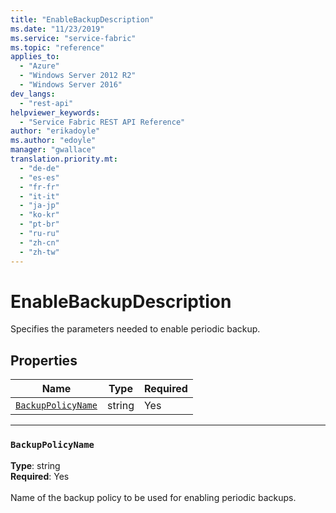 ```yaml
---
title: "EnableBackupDescription"
ms.date: "11/23/2019"
ms.service: "service-fabric"
ms.topic: "reference"
applies_to: 
  - "Azure"
  - "Windows Server 2012 R2"
  - "Windows Server 2016"
dev_langs: 
  - "rest-api"
helpviewer_keywords: 
  - "Service Fabric REST API Reference"
author: "erikadoyle"
ms.author: "edoyle"
manager: "gwallace"
translation.priority.mt: 
  - "de-de"
  - "es-es"
  - "fr-fr"
  - "it-it"
  - "ja-jp"
  - "ko-kr"
  - "pt-br"
  - "ru-ru"
  - "zh-cn"
  - "zh-tw"
---
```

# EnableBackupDescription

Specifies the parameters needed to enable periodic backup.

## Properties
| Name | Type | Required |
| --- | --- | --- |
| [`BackupPolicyName`](#backuppolicyname) | string | Yes |

____
### `BackupPolicyName`
__Type__: string <br/>
__Required__: Yes<br/>
<br/>
Name of the backup policy to be used for enabling periodic backups.
